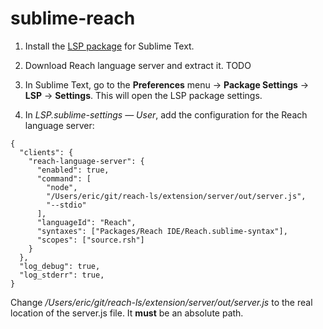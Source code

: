 # sublime-reach

1. Install the [LSP package](https://github.com/sublimelsp/LSP) for Sublime Text.

2. Download Reach language server and extract it. TODO

3. In Sublime Text, go to the **Preferences** menu → **Package Settings** → **LSP** → **Settings**. This will open the LSP package settings.

4. In _LSP.sublime-settings — User_, add the configuration for the Reach language server:

```
{
  "clients": {
    "reach-language-server": {
      "enabled": true,
      "command": [
        "node",
        "/Users/eric/git/reach-ls/extension/server/out/server.js",
        "--stdio"
      ],
      "languageId": "Reach",
      "syntaxes": ["Packages/Reach IDE/Reach.sublime-syntax"],
      "scopes": ["source.rsh"]
    }
  },
  "log_debug": true,
  "log_stderr": true,
}
```

   Change _/Users/eric/git/reach-ls/extension/server/out/server.js_ to the real location of the server.js file. It **must** be an absolute path.

